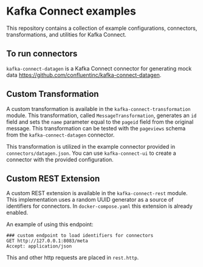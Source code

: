 # Kafka Connect examples
This repository contains a collection of example configurations, connectors, transformations, and utilities for Kafka Connect. 

## To run connectors
`kafka-connect-datagen` is a Kafka Connect connector for generating mock data https://github.com/confluentinc/kafka-connect-datagen.

## Custom Transformation
A custom transformation is available in the `kafka-connect-transformation` module. This transformation, called `MessageTransformation`, generates an `id` field and sets the `name` parameter equal to the `pageid` field from the original message. This transformation can be tested with the `pageviews` schema from the `kafka-connect-datagen` connector.

This transformation is utilized in the example connector provided in `connectors/datagen.json`. You can use `kafka-connect-ui` to create a connector with the provided configuration.

## Custom REST Extension
A custom REST extension is available in the `kafka-connect-rest` module. This implementation uses a random UUID generator as a source of identifiers for connectors. In `docker-compose.yaml` this extension is already enabled.

An example of using this endpoint:
```http request
### custom endpoint to load identifiers for connectors
GET http://127.0.0.1:8083/meta
Accept: application/json
```

This and other http requests are placed in `rest.http`.
